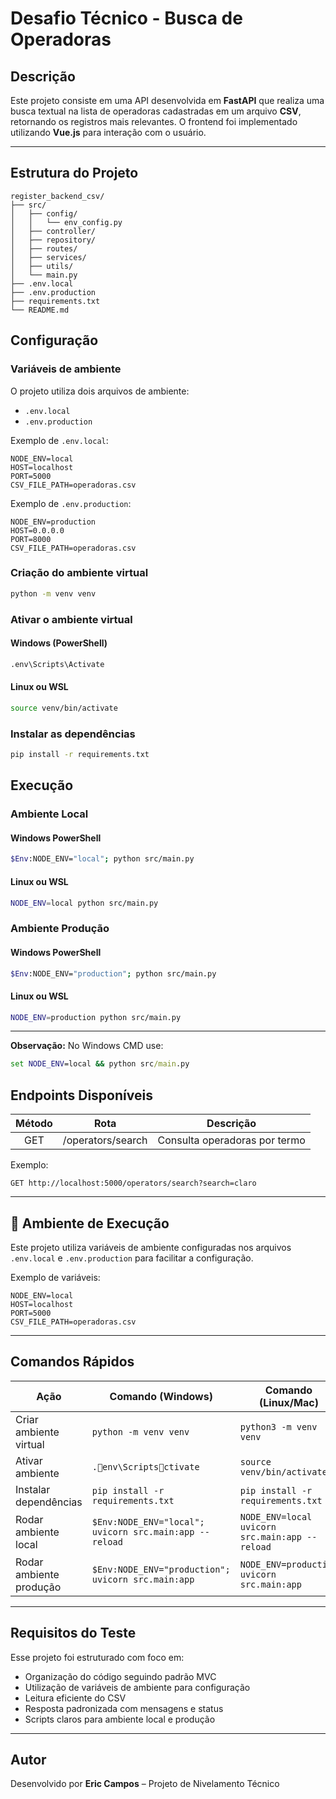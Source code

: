 # Desafio Técnico - Busca de Operadoras

## Descrição

Este projeto consiste em uma API desenvolvida em **FastAPI** que realiza uma busca textual na lista de operadoras cadastradas em um arquivo **CSV**, retornando os registros mais relevantes. O frontend foi implementado utilizando **Vue.js** para interação com o usuário.

---

## Estrutura do Projeto

```
register_backend_csv/
├── src/
│   ├── config/
│   │   └── env_config.py
│   ├── controller/
│   ├── repository/
│   ├── routes/
│   ├── services/
│   ├── utils/
│   └── main.py
├── .env.local
├── .env.production
├── requirements.txt
└── README.md
```

## Configuração

### Variáveis de ambiente

O projeto utiliza dois arquivos de ambiente:

- `.env.local`
- `.env.production`

Exemplo de `.env.local`:

```
NODE_ENV=local
HOST=localhost
PORT=5000
CSV_FILE_PATH=operadoras.csv
```

Exemplo de `.env.production`:

```
NODE_ENV=production
HOST=0.0.0.0
PORT=8000
CSV_FILE_PATH=operadoras.csv
```


### Criação do ambiente virtual

```bash
python -m venv venv
```

### Ativar o ambiente virtual

#### Windows (PowerShell)
```bash
.env\Scripts\Activate
```

#### Linux ou WSL
```bash
source venv/bin/activate
```

### Instalar as dependências

```bash
pip install -r requirements.txt
```

## Execução

### Ambiente Local

#### Windows PowerShell
```bash
$Env:NODE_ENV="local"; python src/main.py
```

#### Linux ou WSL
```bash
NODE_ENV=local python src/main.py
```

### Ambiente Produção

#### Windows PowerShell
```bash
$Env:NODE_ENV="production"; python src/main.py
```

#### Linux ou WSL
```bash
NODE_ENV=production python src/main.py
```

---
**Observação:** No Windows CMD use:
```cmd
set NODE_ENV=local && python src/main.py
```
## Endpoints Disponíveis

| Método | Rota                   | Descrição                         |
|:-----:|:-----------------------:|:---------------------------------:|
| GET   | /operators/search      | Consulta operadoras por termo     |

Exemplo:
```
GET http://localhost:5000/operators/search?search=claro
```

---

## 🚀 Ambiente de Execução

Este projeto utiliza variáveis de ambiente configuradas nos arquivos `.env.local` e `.env.production` para facilitar a configuração.

Exemplo de variáveis:
```
NODE_ENV=local
HOST=localhost
PORT=5000
CSV_FILE_PATH=operadoras.csv
```

---

## Comandos Rápidos

| Ação                         | Comando (Windows)                                                      | Comando (Linux/Mac)                                                    |
|------------------------------|-----------------------------------------------------------------------|-----------------------------------------------------------------------|
| Criar ambiente virtual       | `python -m venv venv`                                                 | `python3 -m venv venv`                                                |
| Ativar ambiente              | `.env\Scriptsctivate`                                             | `source venv/bin/activate`                                            |
| Instalar dependências        | `pip install -r requirements.txt`                                     | `pip install -r requirements.txt`                                     |
| Rodar ambiente local         | `$Env:NODE_ENV="local"; uvicorn src.main:app --reload`                 | `NODE_ENV=local uvicorn src.main:app --reload`                        |
| Rodar ambiente produção      | `$Env:NODE_ENV="production"; uvicorn src.main:app`                     | `NODE_ENV=production uvicorn src.main:app`                            |

---

## Requisitos do Teste

Esse projeto foi estruturado com foco em:

- Organização do código seguindo padrão MVC
- Utilização de variáveis de ambiente para configuração
- Leitura eficiente do CSV
- Resposta padronizada com mensagens e status
- Scripts claros para ambiente local e produção

---

## Autor

Desenvolvido por **Eric Campos** – Projeto de Nivelamento Técnico

